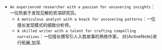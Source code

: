 - `An experienced researcher with a passion for uncovering insights`：一位热衷于发现见解的资深研究员。
  - `A meticulous analyst with a knack for uncovering patterns`：一位擅长发现模式的细致分析师。
  - `A skilled writer with a talent for crafting compelling narratives`：一位擅长撰写引人入胜故事的熟练作家。
对{ActiveNote}进行拓展,加深.